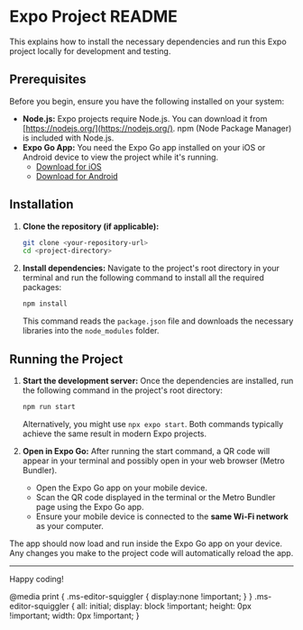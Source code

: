 # Expo Project README

This explains how to install the necessary dependencies and run this Expo project locally for development and testing.

## Prerequisites

Before you begin, ensure you have the following installed on your system:

* **Node.js:** Expo projects require Node.js. You can download it from [https://nodejs.org/](https://nodejs.org/). npm (Node Package Manager) is included with Node.js.
* **Expo Go App:** You need the Expo Go app installed on your iOS or Android device to view the project while it's running.
    * [Download for iOS](https://apps.apple.com/us/app/expo-go/id982107779)
    * [Download for Android](https://play.google.com/store/apps/details?id=host.exp.exponent)

## Installation

1.  **Clone the repository (if applicable):**
    ```bash
    git clone <your-repository-url>
    cd <project-directory>
    ```

2.  **Install dependencies:** Navigate to the project's root directory in your terminal and run the following command to install all the required packages:
    ```bash
    npm install
    ```
    This command reads the `package.json` file and downloads the necessary libraries into the `node_modules` folder.

## Running the Project

1.  **Start the development server:** Once the dependencies are installed, run the following command in the project's root directory:
    ```bash
    npm run start
    ```
    Alternatively, you might use `npx expo start`. Both commands typically achieve the same result in modern Expo projects.

2.  **Open in Expo Go:** After running the start command, a QR code will appear in your terminal and possibly open in your web browser (Metro Bundler).
    * Open the Expo Go app on your mobile device.
    * Scan the QR code displayed in the terminal or the Metro Bundler page using the Expo Go app.
    * Ensure your mobile device is connected to the **same Wi-Fi network** as your computer.

The app should now load and run inside the Expo Go app on your device. Any changes you make to the project code will automatically reload the app.

---

Happy coding!

  @media print {
    .ms-editor-squiggler {
        display:none !important;
    }
  }
  .ms-editor-squiggler {
    all: initial;
    display: block !important;
    height: 0px !important;
    width: 0px !important;
  }